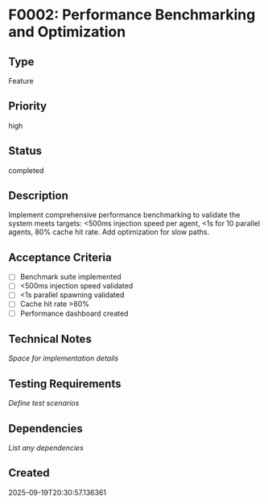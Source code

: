 # F0002: Performance Benchmarking and Optimization

## Type
Feature

## Priority
high

## Status
completed

## Description
Implement comprehensive performance benchmarking to validate the system meets targets: <500ms injection speed per agent, <1s for 10 parallel agents, 80% cache hit rate. Add optimization for slow paths.

## Acceptance Criteria
- [ ] Benchmark suite implemented
- [ ] <500ms injection speed validated
- [ ] <1s parallel spawning validated
- [ ] Cache hit rate >80%
- [ ] Performance dashboard created

## Technical Notes
_Space for implementation details_

## Testing Requirements
_Define test scenarios_

## Dependencies
_List any dependencies_

## Created
2025-09-19T20:30:57.136361
